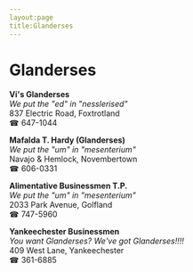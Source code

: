 ```yaml
---
layout:page
title:Glanderses
---
```

# Glanderses

**Vi's Glanderses**  
_We put the "ed" in "nesslerised"_  
837 Electric Road, Foxtrotland  
☎ 647-1044



**Mafalda T. Hardy (Glanderses)**  
_We put the "um" in "mesenterium"_  
Navajo & Hemlock, Novembertown  
☎ 606-0331



**Alimentative Businessmen T.P.**  
_We put the "um" in "mesenterium"_  
2033 Park Avenue, Golfland  
☎ 747-5960



**Yankeechester Businessmen**  
_You want Glanderses? We've got Glanderses!!!!_  
409 West Lane, Yankeechester  
☎ 361-6885



